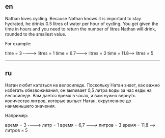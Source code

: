 ## en

Nathan loves cycling.
Because Nathan knows it is important to stay hydrated, he drinks 0.5 litres of water per hour of cycling.
You get given the time in hours and you need to return the number of litres Nathan will drink, rounded to the smallest value.

For example:

time = 3 ----> litres = 1
time = 6.7---> litres = 3
time = 11.8--> litres = 5

---

## ru

Натан любит кататься на велосипеде.
Поскольку Натан знает, как важно избегать обезвоживания, он выпивает 0,5 литра воды за час езды на велосипеде.
Вам дается время в часах, и вам нужно вернуть количество литров, которые выпьет Натан, округленное до наименьшего значения.

Например:

время = 3 ----> литр = 1
время = 6,7 ---> литров = 3
время = 11,8 --> литров = 5
